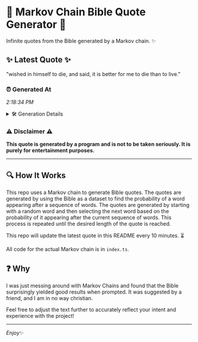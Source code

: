 # 📖 Markov Chain Bible Quote Generator 📖

Infinite quotes from the Bible generated by a Markov chain. ✨

## ✨ Latest Quote ✨
"wished in himself to die, and said, it is better for me to die than to live."

### ⏰ Generated At
*2:18:34 PM*

<details>
    <summary>🛠️ Generation Details</summary>
    <p>
        <strong>🌱 Seed:</strong> wished<br>
        <strong>🔄 Iterations:</strong> 16<br>
        <strong>📜 Context History:</strong><br>[ wished ]: in<br>[ wished, in ]: himself<br>[ wished, in, himself ]: to<br>[ wished, in, himself, to ]: die,<br>[ wished, in, himself, to, die, ]: and<br>[ wished, in, himself, to, die,, and ]: said,<br>[ in, himself, to, die,, and, said, ]: it<br>[ himself, to, die,, and, said,, it ]: is<br>[ to, die,, and, said,, it, is ]: better<br>[ die,, and, said,, it, is, better ]: for<br>[ and, said,, it, is, better, for ]: me<br>[ said,, it, is, better, for, me ]: to<br>[ it, is, better, for, me, to ]: die<br>[ is, better, for, me, to, die ]: than<br>[ better, for, me, to, die, than ]: to<br>[ for, me, to, die, than, to ]: live.<br>
    </p>
</details>

### ⚠️ Disclaimer ⚠️
**This quote is generated by a program and is not to be taken seriously. It is purely for entertainment purposes.**

---

## 🔍 How It Works

This repo uses a Markov chain to generate Bible quotes. The quotes are generated by using the Bible as a dataset to find the probability of a word appearing after a sequence of words. The quotes are generated by starting with a random word and then selecting the next word based on the probability of it appearing after the current sequence of words. This process is repeated until the desired length of the quote is reached.

This repo will update the latest quote in this README every 10 minutes. ⏳

All code for the actual Markov chain is in `index.ts`.

## ❓ Why

I was just messing around with Markov Chains and found that the Bible surprisingly yielded good results when prompted. 
It was suggested by a friend, and I am in no way christian.

Feel free to adjust the text further to accurately reflect your intent and experience with the project!

---

*Enjoy*✨
